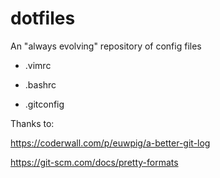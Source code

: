 # dotfiles
An "always evolving" repository of config files

- .vimrc

- .bashrc

- .gitconfig

Thanks to:

https://coderwall.com/p/euwpig/a-better-git-log

https://git-scm.com/docs/pretty-formats
